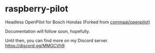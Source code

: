 # raspberry-pilot
Headless OpenPilot for Bosch Hondas (Forked from [commaai/openpilot](http://github.com/commaai/openpilot))

Documentation will follow soon, hopefully.  

Until then, you can find more on my Discord server.
https://discord.gg/MMGCVh9
